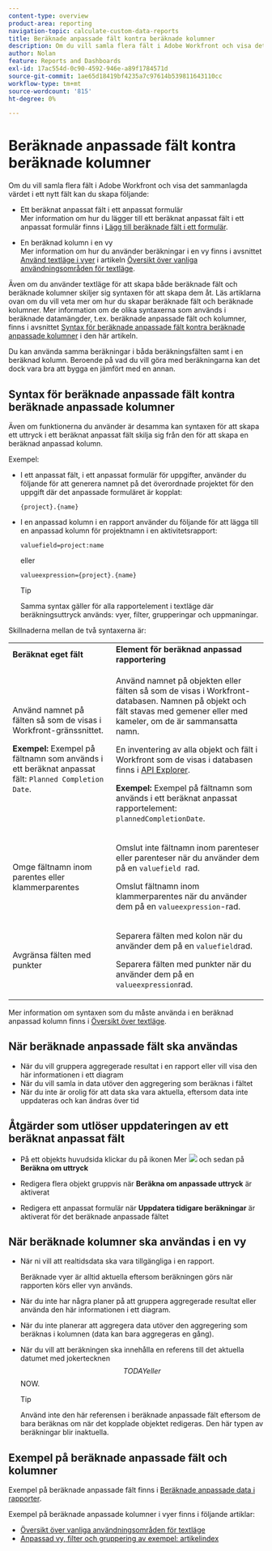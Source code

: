 ```yaml
---
content-type: overview
product-area: reporting
navigation-topic: calculate-custom-data-reports
title: Beräknade anpassade fält kontra beräknade kolumner
description: Om du vill samla flera fält i Adobe Workfront och visa det sammanlagda värdet i ett nytt fält kan du skapa ett beräknat anpassat fält i ett anpassat formulär eller en beräknad kolumn i en vy.
author: Nolan
feature: Reports and Dashboards
exl-id: 17ac554d-0c90-4592-946e-a89f1784571d
source-git-commit: 1ae65d18419bf4235a7c97614b539811643110cc
workflow-type: tm+mt
source-wordcount: '815'
ht-degree: 0%

---
```


# Beräknade anpassade fält kontra beräknade kolumner

Om du vill samla flera fält i Adobe Workfront och visa det sammanlagda värdet i ett nytt fält kan du skapa följande:

* Ett beräknat anpassat fält i ett anpassat formulär\
  Mer information om hur du lägger till ett beräknat anpassat fält i ett anpassat formulär finns i [Lägg till beräknade fält i ett formulär](/help/quicksilver/administration-and-setup/customize-workfront/create-manage-custom-forms/form-designer/design-a-form/add-a-calculated-field.md).

* En beräknad kolumn i en vy\
  Mer information om hur du använder beräkningar i en vy finns i avsnittet [Använd textläge i vyer](../../../reports-and-dashboards/reports/text-mode/understand-common-uses-text-mode.md#use-text-mode-in-views) i artikeln [Översikt över vanliga användningsområden för textläge](../../../reports-and-dashboards/reports/text-mode/understand-common-uses-text-mode.md).

Även om du använder textläge för att skapa både beräknade fält och beräknade kolumner skiljer sig syntaxen för att skapa dem åt. Läs artiklarna ovan om du vill veta mer om hur du skapar beräknade fält och beräknade kolumner. Mer information om de olika syntaxerna som används i beräknade datamängder, t.ex. beräknade anpassade fält och kolumner, finns i avsnittet [Syntax för beräknade anpassade fält kontra beräknade anpassade kolumner](/help/quicksilver/reports-and-dashboards/reports/calc-cstm-data-reports/calculated-custom-fields-calculated-columns.md#syntax-of-calculated-custom-fields-vs-calculated-custom-columns) i den här artikeln.

Du kan använda samma beräkningar i båda beräkningsfälten samt i en beräknad kolumn. Beroende på vad du vill göra med beräkningarna kan det dock vara bra att bygga en jämfört med en annan.

## Syntax för beräknade anpassade fält kontra beräknade anpassade kolumner

Även om funktionerna du använder är desamma kan syntaxen för att skapa ett uttryck i ett beräknat anpassat fält skilja sig från den för att skapa en beräknad anpassad kolumn.

Exempel:

* I ett anpassat fält, i ett anpassat formulär för uppgifter, använder du följande för att generera namnet på det överordnade projektet för den uppgift där det anpassade formuläret är kopplat:

  `{project}.{name}`

* I en anpassad kolumn i en rapport använder du följande för att lägga till en anpassad kolumn för projektnamn i en aktivitetsrapport:

  `valuefield=project:name`

  eller

  `valueexpression={project}.{name}`

  >[!TIP]
  >
  >Samma syntax gäller för alla rapportelement i textläge där beräkningsuttryck används: vyer, filter, grupperingar och uppmaningar.

Skillnaderna mellan de två syntaxerna är:

<table style="table-layout:auto"> 
 <col> 
 <col> 
 <tbody> 
  <tr> 
   <td><strong>Beräknat eget fält</strong></td>
   <td><strong>Element för beräknad anpassad rapportering</strong></td> 
  </tr> 
  <tr> 
   <td> <p>Använd namnet på fälten så som de visas i Workfront-gränssnittet.</p> <p class="example" data-mc-autonum="<b>Example: </b>"><span class="autonumber"><span><b>Exempel: </b></span></span>Exempel på fältnamn som används i ett beräknat anpassat fält: <code>Planned Completion Date</code>.</p> </td> 
   <td> <p>Använd namnet på objekten eller fälten så som de visas i Workfront-databasen. Namnen på objekt och fält stavas med gemener eller med kameler, om de är sammansatta namn. </p> <p>En inventering av alla objekt och fält i Workfront som de visas i databasen finns i <a href="../../../wf-api/general/api-explorer.md" class="MCXref xref">API Explorer</a>. </p> <p class="example" data-mc-autonum="<b>Example: </b>"><span class="autonumber"><span><b>Exempel: </b></span></span>Exempel på fältnamn som används i ett beräknat anpassat rapportelement: <code>plannedCompletionDate</code>.</p> </td> 
  </tr> 
  <tr> 
   <td>Omge fältnamn inom parentes eller klammerparentes</td> 
   <td> <p>Omslut inte fältnamn inom parenteser eller parenteser när du använder dem på en <code>valuefield </code>rad.</p> <p>Omslut fältnamn inom klammerparentes när du använder dem på en <code>valueexpression</code>-rad.</p> </td> 
  </tr> 
  <tr> 
   <td>Avgränsa fälten med punkter</td> 
   <td> <p>Separera fälten med kolon när du använder dem på en <code>valuefield</code>rad.</p> <p>Separera fälten med punkter när du använder dem på en <code>valueexpression</code>rad.</p> </td> 
  </tr> 
 </tbody> 
</table>

Mer information om syntaxen som du måste använda i en beräknad anpassad kolumn finns i [Översikt över textläge](../../../reports-and-dashboards/reports/text-mode/understand-text-mode.md).

## När beräknade anpassade fält ska användas

* När du vill gruppera aggregerade resultat i en rapport eller vill visa den här informationen i ett diagram
* När du vill samla in data utöver den aggregering som beräknas i fältet
* När du inte är orolig för att data ska vara aktuella, eftersom data inte uppdateras och kan ändras över tid

## Åtgärder som utlöser uppdateringen av ett beräknat anpassat fält

* På ett objekts huvudsida klickar du på ikonen Mer ![](assets/more-icon.png) och sedan på **Beräkna om uttryck**

* Redigera flera objekt gruppvis när **Beräkna om anpassade uttryck** är aktiverat
* Redigera ett anpassat formulär när **Uppdatera tidigare beräkningar** är aktiverat för det beräknade anpassade fältet

## När beräknade kolumner ska användas i en vy

* När ni vill att realtidsdata ska vara tillgängliga i en rapport.

  Beräknade vyer är alltid aktuella eftersom beräkningen görs när rapporten körs eller vyn används.

* När du inte har några planer på att gruppera aggregerade resultat eller använda den här informationen i ett diagram.
* När du inte planerar att aggregera data utöver den aggregering som beräknas i kolumnen (data kan bara aggregeras en gång).
* När du vill att beräkningen ska innehålla en referens till det aktuella datumet med jokertecknen $$TODAY eller $$NOW.

  >[!TIP]
  >
  >Använd inte den här referensen i beräknade anpassade fält eftersom de bara beräknas om när det kopplade objektet redigeras. Den här typen av beräkningar blir inaktuella.

## Exempel på beräknade anpassade fält och kolumner

Exempel på beräknade anpassade fält finns i [Beräknade anpassade data i rapporter](../../../reports-and-dashboards/reports/calc-cstm-data-reports/calculated-custom-data-reports.md).

Exempel på beräknade anpassade kolumner i vyer finns i följande artiklar:

* [Översikt över vanliga användningsområden för textläge](../../../reports-and-dashboards/reports/text-mode/understand-common-uses-text-mode.md)
* [Anpassad vy, filter och gruppering av exempel: artikelindex](../../../reports-and-dashboards/reports/custom-view-filter-grouping-samples/custom-view-filter-grouping-samples.md)
